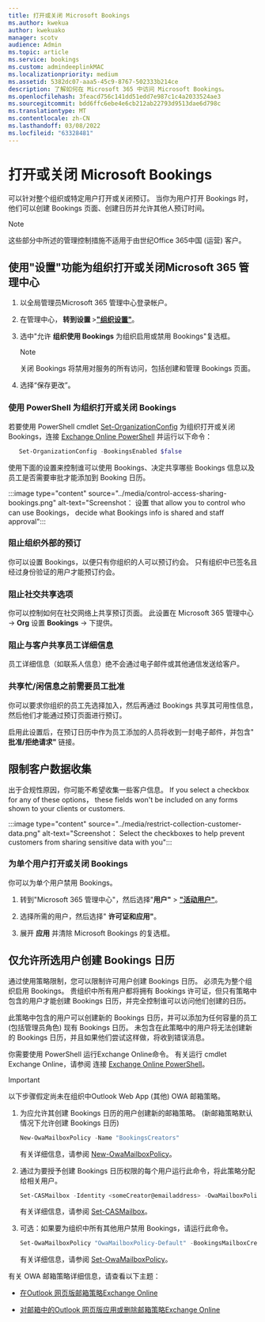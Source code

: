 ```yaml
---
title: 打开或关闭 Microsoft Bookings
ms.author: kwekua
author: kwekuako
manager: scotv
audience: Admin
ms.topic: article
ms.service: bookings
ms.custom: admindeeplinkMAC
ms.localizationpriority: medium
ms.assetid: 5382dc07-aaa5-45c9-8767-502333b214ce
description: 了解如何在 Microsoft 365 中访问 Microsoft Bookings。
ms.openlocfilehash: 3feacd756c141dd51edd7e987c1c4a2033524ae3
ms.sourcegitcommit: bdd6ffc6ebe4e6cb212ab22793d9513dae6d798c
ms.translationtype: MT
ms.contentlocale: zh-CN
ms.lasthandoff: 03/08/2022
ms.locfileid: "63328481"
---
```

# <a name="turn-microsoft-bookings-on-or-off"></a>打开或关闭 Microsoft Bookings

可以针对整个组织或特定用户打开或关闭预订。 当你为用户打开 Bookings 时，他们可以创建 Bookings 页面、创建日历并允许其他人预订时间。

> [!NOTE]
> 这些部分中所述的管理控制措施不适用于由世纪Office 365中国 (运营) 客户。

## <a name="turn-bookings-on-or-off-for-your-organization-using-the-microsoft-365-admin-center"></a>使用"设置"功能为组织打开或关闭Microsoft 365 管理中心

1. 以全局管理员Microsoft 365 管理中心登录帐户。

2. 在管理中心， **转到设置** \><a href="https://go.microsoft.com/fwlink/p/?linkid=2053743" target="_blank">**"组织设置"**</a>。

3. 选中"允许 **组织使用 Bookings** 为组织启用或禁用 Bookings"复选框。

   > [!NOTE]
   > 关闭 Bookings 将禁用对服务的所有访问，包括创建和管理 Bookings 页面。

4. 选择“保存更改”。

### <a name="turn-bookings-on-or-off-for-your-organization-using-powershell"></a>使用 PowerShell 为组织打开或关闭 Bookings

若要使用 PowerShell cmdlet [Set-OrganizationConfig](/powershell/module/exchange/set-organizationconfig) 为组织打开或关闭 Bookings，连接 [Exchange Online PowerShell](/powershell/exchange/connect-to-exchange-online-powershell) 并运行以下命令：

```PowerShell
   Set-OrganizationConfig -BookingsEnabled $false
```

使用下面的设置来控制谁可以使用 Bookings、决定共享哪些 Bookings 信息以及员工是否需要审批才能添加到 Booking 日历。

:::image type="content" source="../media/control-access-sharing-bookings.png" alt-text="Screenshot： 设置 that allow you to control who can use Bookings， decide what Bookings info is shared and staff approval":::

### <a name="block-bookings-from-outside-your-organization"></a>阻止组织外部的预订

你可以设置 Bookings，以便只有你组织的人可以预订约会。 只有组织中已签名且经过身份验证的用户才能预订约会。

### <a name="block-social-sharing-options"></a>阻止社交共享选项

你可以控制如何在社交网络上共享预订页面。 此设置在 Microsoft 365 管理中心 -> **Org** 设置 **Bookings** ->  下提供。

### <a name="block-sharing-staff-details-with-customers"></a>阻止与客户共享员工详细信息

员工详细信息（如联系人信息）绝不会通过电子邮件或其他通信发送给客户。

### <a name="require-staff-approvals-before-sharing-freebusy-information"></a>共享忙/闲信息之前需要员工批准

你可以要求你组织的员工先选择加入，然后再通过 Bookings 共享其可用性信息，然后他们才能通过预订页面进行预订。

启用此设置后，在预订日历中作为员工添加的人员将收到一封电子邮件，并包含" **批准/拒绝请求"** 链接。

## <a name="restrict-collection-of-customer-data"></a>限制客户数据收集

出于合规性原因，你可能不希望收集一些客户信息。 If you select a checkbox for any of these options， these fields won't be included on any forms shown to your clients or customers.

:::image type="content" source="../media/restrict-collection-customer-data.png" alt-text="Screenshot： Select the checkboxes to help prevent customers from sharing sensitive data with you":::

### <a name="turn-bookings-on-or-off-for-individual-users"></a>为单个用户打开或关闭 Bookings

你可以为单个用户禁用 Bookings。

1. 转到"Microsoft 365 管理中心"，然后选择"**用户"** \> <a href="https://go.microsoft.com/fwlink/p/?linkid=834822" target="_blank">**"活动用户"**</a>。

1. 选择所需的用户，然后选择" **许可证和应用"**。

1. 展开 **应用** 并清除 Microsoft Bookings 的复选框。

## <a name="allow-only-selected-users-to-create-bookings-calendars"></a>仅允许所选用户创建 Bookings 日历

通过使用策略限制，您可以限制许可用户创建 Bookings 日历。 必须先为整个组织启用 Bookings。 贵组织中所有用户都将拥有 Bookings 许可证，但只有策略中包含的用户才能创建 Bookings 日历，并完全控制谁可以访问他们创建的日历。

此策略中包含的用户可以创建新的 Bookings 日历，并可以添加为任何容量的员工 (包括管理员角色) 现有 Bookings 日历。 未包含在此策略中的用户将无法创建新的 Bookings 日历，并且如果他们尝试这样做，将收到错误消息。

你需要使用 PowerShell 运行Exchange Online命令。 有关运行 cmdlet Exchange Online，请参阅 连接 [Exchange Online PowerShell](/powershell/exchange/connect-to-exchange-online-powershell)。

> [!IMPORTANT]
> 以下步骤假定尚未在组织中Outlook Web App (其他) OWA 邮箱策略。

1. 为应允许其创建 Bookings 日历的用户创建新的邮箱策略。  (新邮箱策略默认情况下允许创建 Bookings 日历) 

   ```PowerShell
   New-OwaMailboxPolicy -Name "BookingsCreators"
   ```

   有关详细信息，请参阅 [New-OwaMailboxPolicy](/powershell/module/exchange/new-owamailboxpolicy)。

2. 通过为要授予创建 Bookings 日历权限的每个用户运行此命令，将此策略分配给相关用户。

   ```PowerShell
   Set-CASMailbox -Identity <someCreator@emailaddress> -OwaMailboxPolicy "BookingsCreators"
   ```

   有关详细信息，请参阅 [Set-CASMailbox](/powershell/module/exchange/set-casmailbox)。

3. 可选：如果要为组织中所有其他用户禁用 Bookings，请运行此命令。

   ```PowerShell
   Set-OwaMailboxPolicy "OwaMailboxPolicy-Default" -BookingsMailboxCreationEnabled:$false
   ```

   有关详细信息，请参阅 [Set-OwaMailboxPolicy](/powershell/module/exchange/set-owamailboxpolicy)。

有关 OWA 邮箱策略详细信息，请查看以下主题：

- [在Outlook 网页版邮箱策略Exchange Online](/exchange/clients-and-mobile-in-exchange-online/outlook-on-the-web/create-outlook-web-app-mailbox-policy)

- [对邮箱中的Outlook 网页版应用或删除邮箱策略Exchange Online](/exchange/clients-and-mobile-in-exchange-online/outlook-on-the-web/create-outlook-web-app-mailbox-policy)
